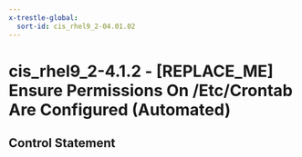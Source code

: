 ```yaml
---
x-trestle-global:
  sort-id: cis_rhel9_2-04.01.02
---
```


# cis_rhel9_2-4.1.2 - \[REPLACE_ME\] Ensure Permissions On /Etc/Crontab Are Configured (Automated)

## Control Statement
